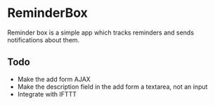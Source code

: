 # ReminderBox
Reminder box is a simple app which tracks reminders and sends notifications about them.

## Todo
- Make the add form AJAX
- Make the description field in the add form a textarea, not an input
- Integrate with IFTTT
